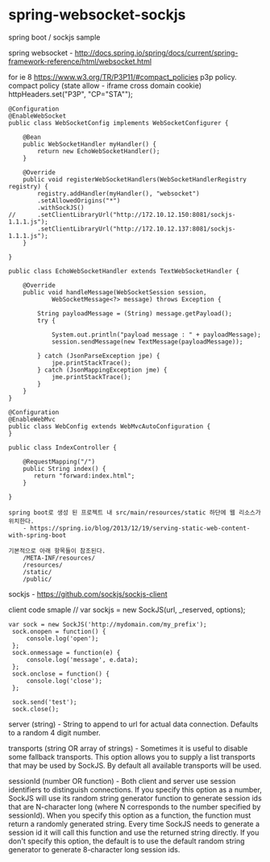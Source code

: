 # spring-websocket-sockjs

spring boot / sockjs sample

spring websocket
	- http://docs.spring.io/spring/docs/current/spring-framework-reference/html/websocket.html

for ie 8
	https://www.w3.org/TR/P3P11/#compact_policies
	p3p policy. compact policy (state allow - iframe cross domain cookie)
	httpHeaders.set("P3P", "CP=\"STA\"");

	@Configuration
	@EnableWebSocket
	public class WebSocketConfig implements WebSocketConfigurer {
	
		@Bean
		public WebSocketHandler myHandler() {
			return new EchoWebSocketHandler();
		}
		
		@Override
		public void registerWebSocketHandlers(WebSocketHandlerRegistry registry) {
			registry.addHandler(myHandler(), "websocket")
			.setAllowedOrigins("*")
			.withSockJS()
	//		.setClientLibraryUrl("http://172.10.12.150:8081/sockjs-1.1.1.js");
			.setClientLibraryUrl("http://172.10.12.137:8081/sockjs-1.1.1.js");
		}
	
	}

	public class EchoWebSocketHandler extends TextWebSocketHandler {

		@Override
		public void handleMessage(WebSocketSession session,
				WebSocketMessage<?> message) throws Exception {
	
			String payloadMessage = (String) message.getPayload();
			try {
	
				System.out.println("payload message : " + payloadMessage);
				session.sendMessage(new TextMessage(payloadMessage));
	
			} catch (JsonParseException jpe) {
				jpe.printStackTrace();
			} catch (JsonMappingException jme) {
				jme.printStackTrace();
			}
		}
	}
	
	@Configuration
	@EnableWebMvc
	public class WebConfig extends WebMvcAutoConfiguration {
	}

	public class IndexController {

		@RequestMapping("/")
		public String index() {
		   return "forward:index.html";
		}
		
	}

	spring boot로 생성 된 프로젝트 내 src/main/resources/static 하단에 웹 리소스가 위치한다.
		- https://spring.io/blog/2013/12/19/serving-static-web-content-with-spring-boot
		
	기본적으로 아래 항목들이 참조된다.
		/META-INF/resources/
		/resources/
		/static/
		/public/







sockjs
	- https://github.com/sockjs/sockjs-client
	
client code smaple
	// var sockjs = new SockJS(url, _reserved, options);
	
	var sock = new SockJS('http://mydomain.com/my_prefix');
	 sock.onopen = function() {
	     console.log('open');
	 };
	 sock.onmessage = function(e) {
	     console.log('message', e.data);
	 };
	 sock.onclose = function() {
	     console.log('close');
	 };
	
	 sock.send('test');
	 sock.close();
	 
server (string)
	- String to append to url for actual data connection. Defaults to a random 4 digit number.

transports (string OR array of strings)
	- Sometimes it is useful to disable some fallback transports. This option allows you to supply a list transports that may be used by SockJS. By default all available transports will be used.

sessionId (number OR function)
	- Both client and server use session identifiers to distinguish connections. If you specify this option as a number, SockJS will use its random string generator function to generate session ids that are N-character long (where N corresponds to the number specified by sessionId). When you specify this option as a function, the function must return a randomly generated string. Every time SockJS needs to generate a session id it will call this function and use the returned string directly. If you don't specify this option, the default is to use the default random string generator to generate 8-character long session ids.
